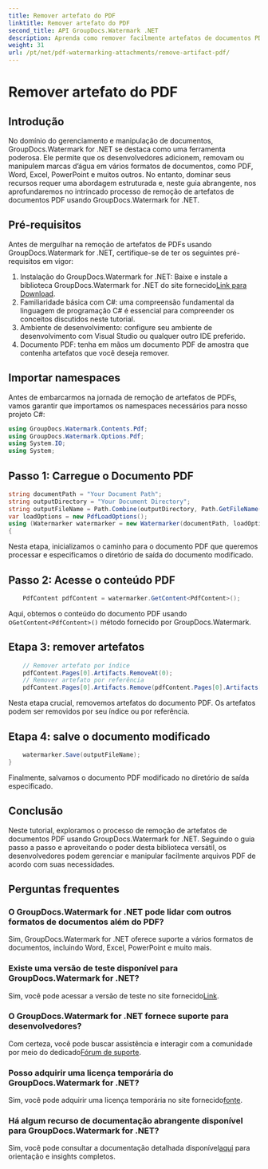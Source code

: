 ```yaml
---
title: Remover artefato do PDF
linktitle: Remover artefato do PDF
second_title: API GroupDocs.Watermark .NET
description: Aprenda como remover facilmente artefatos de documentos PDF usando GroupDocs.Watermark for .NET. Domine o processo passo a passo com nosso tutorial abrangente.
weight: 31
url: /pt/net/pdf-watermarking-attachments/remove-artifact-pdf/
---
```


# Remover artefato do PDF

## Introdução
No domínio do gerenciamento e manipulação de documentos, GroupDocs.Watermark for .NET se destaca como uma ferramenta poderosa. Ele permite que os desenvolvedores adicionem, removam ou manipulem marcas d’água em vários formatos de documentos, como PDF, Word, Excel, PowerPoint e muitos outros. No entanto, dominar seus recursos requer uma abordagem estruturada e, neste guia abrangente, nos aprofundaremos no intrincado processo de remoção de artefatos de documentos PDF usando GroupDocs.Watermark for .NET.
## Pré-requisitos
Antes de mergulhar na remoção de artefatos de PDFs usando GroupDocs.Watermark for .NET, certifique-se de ter os seguintes pré-requisitos em vigor:
1. Instalação do GroupDocs.Watermark for .NET: Baixe e instale a biblioteca GroupDocs.Watermark for .NET do site fornecido[Link para Download](https://releases.groupdocs.com/Watermark/net/).
2. Familiaridade básica com C#: uma compreensão fundamental da linguagem de programação C# é essencial para compreender os conceitos discutidos neste tutorial.
3. Ambiente de desenvolvimento: configure seu ambiente de desenvolvimento com Visual Studio ou qualquer outro IDE preferido.
4. Documento PDF: tenha em mãos um documento PDF de amostra que contenha artefatos que você deseja remover.

## Importar namespaces
Antes de embarcarmos na jornada de remoção de artefatos de PDFs, vamos garantir que importamos os namespaces necessários para nosso projeto C#:
```csharp
using GroupDocs.Watermark.Contents.Pdf;
using GroupDocs.Watermark.Options.Pdf;
using System.IO;
using System;
```
## Passo 1: Carregue o Documento PDF
```csharp
string documentPath = "Your Document Path";
string outputDirectory = "Your Document Directory";
string outputFileName = Path.Combine(outputDirectory, Path.GetFileName(documentPath));
var loadOptions = new PdfLoadOptions();
using (Watermarker watermarker = new Watermarker(documentPath, loadOptions))
{
```
Nesta etapa, inicializamos o caminho para o documento PDF que queremos processar e especificamos o diretório de saída do documento modificado.
## Passo 2: Acesse o conteúdo PDF
```csharp
    PdfContent pdfContent = watermarker.GetContent<PdfContent>();
```
 Aqui, obtemos o conteúdo do documento PDF usando o`GetContent<PdfContent>()` método fornecido por GroupDocs.Watermark.
## Etapa 3: remover artefatos
```csharp
    // Remover artefato por índice
    pdfContent.Pages[0].Artifacts.RemoveAt(0);
    // Remover artefato por referência
    pdfContent.Pages[0].Artifacts.Remove(pdfContent.Pages[0].Artifacts[0]);
```
Nesta etapa crucial, removemos artefatos do documento PDF. Os artefatos podem ser removidos por seu índice ou por referência.
## Etapa 4: salve o documento modificado
```csharp
    watermarker.Save(outputFileName);
}
```
Finalmente, salvamos o documento PDF modificado no diretório de saída especificado.

## Conclusão
Neste tutorial, exploramos o processo de remoção de artefatos de documentos PDF usando GroupDocs.Watermark for .NET. Seguindo o guia passo a passo e aproveitando o poder desta biblioteca versátil, os desenvolvedores podem gerenciar e manipular facilmente arquivos PDF de acordo com suas necessidades.
## Perguntas frequentes
### O GroupDocs.Watermark for .NET pode lidar com outros formatos de documentos além do PDF?
Sim, GroupDocs.Watermark for .NET oferece suporte a vários formatos de documentos, incluindo Word, Excel, PowerPoint e muito mais.
### Existe uma versão de teste disponível para GroupDocs.Watermark for .NET?
 Sim, você pode acessar a versão de teste no site fornecido[Link](https://releases.groupdocs.com/).
### O GroupDocs.Watermark for .NET fornece suporte para desenvolvedores?
 Com certeza, você pode buscar assistência e interagir com a comunidade por meio do dedicado[Fórum de suporte](https://forum.groupdocs.com/c/watermark/19).
### Posso adquirir uma licença temporária do GroupDocs.Watermark for .NET?
 Sim, você pode adquirir uma licença temporária no site fornecido[fonte](https://purchase.groupdocs.com/temporary-license/).
### Há algum recurso de documentação abrangente disponível para GroupDocs.Watermark for .NET?
 Sim, você pode consultar a documentação detalhada disponível[aqui](https://tutorials.groupdocs.com/Watermark/net/) para orientação e insights completos.
